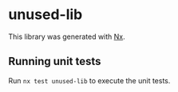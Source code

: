 # unused-lib

This library was generated with [Nx](https://nx.dev).

## Running unit tests

Run `nx test unused-lib` to execute the unit tests.
